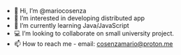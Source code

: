 - 👋 Hi, I’m @mariocosenza
- 👀 I’m interested in developing distributed app
- 🌱 I’m currently learning Java/JavaScript
- 💻 I’m looking to collaborate on small university project. 
- 📫 How to reach me - email: 
cosenzamario@proton.me

<!---
SnepGaming/SnepGaming is a ✨ special ✨ repository because its `README.md` (this file) appears on your GitHub profile.
You can click the Preview link to take a look at your changes.
--->
